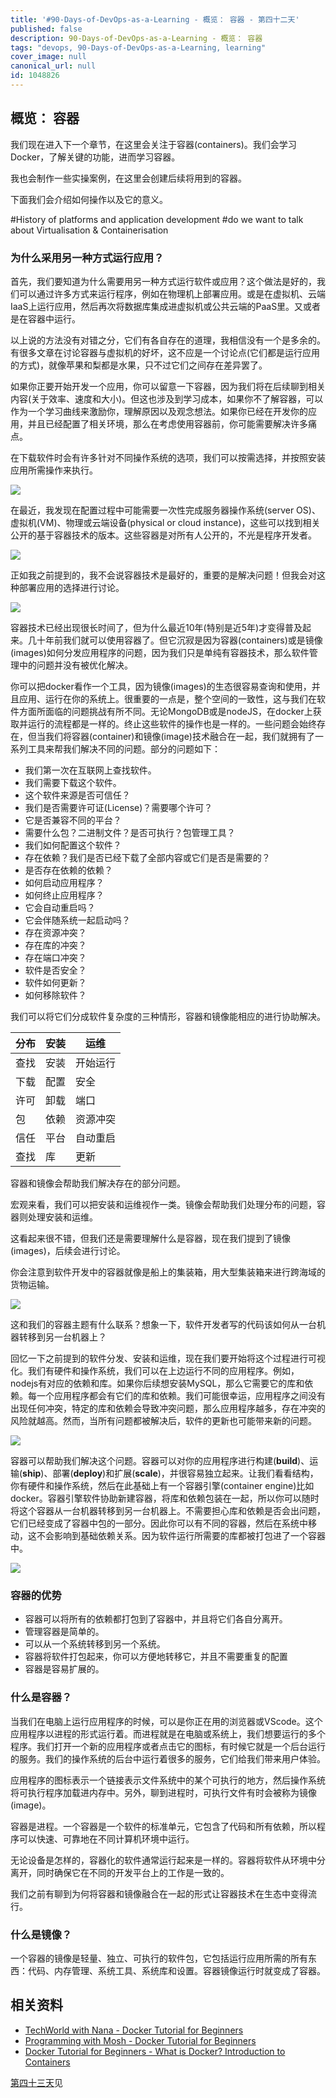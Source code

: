 ```yaml
---
title: '#90-Days-of-DevOps-as-a-Learning - 概览： 容器 - 第四十二天'
published: false
description: 90-Days-of-DevOps-as-a-Learning - 概览： 容器
tags: "devops, 90-Days-of-DevOps-as-a-Learning, learning"
cover_image: null
canonical_url: null
id: 1048826
---
```

## 概览： 容器

我们现在进入下一个章节，在这里会关注于容器(containers)。我们会学习Docker，了解关键的功能，进而学习容器。

我也会制作一些实操案例，在这里会创建后续将用到的容器。

下面我们会介绍如何操作以及它的意义。

#History of platforms and application development
#do we want to talk about Virtualisation & Containerisation 

### 为什么采用另一种方式运行应用？

首先，我们要知道为什么需要用另一种方式运行软件或应用？这个做法是好的，我们可以通过许多方式来运行程序，例如在物理机上部署应用。或是在虚拟机、云端IaaS上运行应用，然后再次将数据库集成进虚拟机或公共云端的PaaS里。又或者是在容器中运行。

以上说的方法没有对错之分，它们有各自存在的道理，我相信没有一个是多余的。有很多文章在讨论容器与虚拟机的好坏，这不应是一个讨论点(它们都是运行应用的方式)，就像苹果和梨都是水果，只不过它们之间存在差异罢了。

如果你正要开始开发一个应用，你可以留意一下容器，因为我们将在后续聊到相关内容(关于效率、速度和大小)。但这也涉及到学习成本，如果你不了解容器，可以作为一个学习曲线来激励你，理解原因以及观念想法。如果你已经在开发你的应用，并且已经配置了相关环境，那么在考虑使用容器前，你可能需要解决许多痛点。

在下载软件时会有许多针对不同操作系统的选项，我们可以按需选择，并按照安装应用所需操作来执行。

![](../../Days/Images/Day42_Containers1.png)

在最近，我发现在配置过程中可能需要一次性完成服务器操作系统(server OS)、虚拟机(VM)、物理或云端设备(physical or cloud instance)，这些可以找到相关公开的基于容器技术的版本。这些容器是对所有人公开的，不光是程序开发者。

![](../../Days/Images/Day42_Containers2.png)

正如我之前提到的，我不会说容器技术是最好的，重要的是解决问题！但我会对这种部署应用的选择进行讨论。

![](../../Days/Images/Day42_Containers4.png)

容器技术已经出现很长时间了，但为什么最近10年(特别是近5年)才变得普及起来。几十年前我们就可以使用容器了。但它沉寂是因为容器(containers)或是镜像(images)如何分发应用程序的问题，因为我们只是单纯有容器技术，那么软件管理中的问题并没有被优化解决。

你可以把docker看作一个工具，因为镜像(images)的生态很容易查询和使用，并且应用、运行在你的系统上。很重要的一点是，整个空间的一致性，这与我们在软件方面所面临的问题挑战有所不同。无论MongoDB或是nodeJS，在docker上获取并运行的流程都是一样的。终止这些软件的操作也是一样的。一些问题会始终存在，但当我们将容器(container)和镜像(image)技术融合在一起，我们就拥有了一系列工具来帮我们解决不同的问题。部分的问题如下：

- 我们第一次在互联网上查找软件。
- 我们需要下载这个软件。
- 这个软件来源是否可信任？
- 我们是否需要许可证(License)？需要哪个许可？
- 它是否兼容不同的平台？
- 需要什么包？二进制文件？是否可执行？包管理工具？
- 我们如何配置这个软件？
- 存在依赖？我们是否已经下载了全部内容或它们是否是需要的？
- 是否存在依赖的依赖？
- 如何启动应用程序？
- 如何终止应用程序？
- 它会自动重启吗？
- 它会伴随系统一起启动吗？
- 存在资源冲突？
- 存在库的冲突？
- 存在端口冲突？
- 软件是否安全？
- 软件如何更新？
- 如何移除软件？

我们可以将它们分成软件复杂度的三种情形，容器和镜像能相应的进行协助解决。

| 分布 | 安装 | 运维          |
| ------------ | ------------ | -----------------  |
| 查找         | 安装      | 开始运行      |
| 下载         | 配置      | 安全          |
| 许可         | 卸载      | 端口          |
| 包           | 依赖      | 资源冲突      |
| 信任         | 平台      | 自动重启      |
| 查找         | 库        | 更新         |

容器和镜像会帮助我们解决存在的部分问题。

宏观来看，我们可以把安装和运维视作一类。镜像会帮助我们处理分布的问题，容器则处理安装和运维。

这看起来很不错，但我们还是需要理解什么是容器，现在我们提到了镜像(images)，后续会进行讨论。

你会注意到软件开发中的容器就像是船上的集装箱，用大型集装箱来进行跨海域的货物运输。

![](../../Days/Images/Day42_Containers5.png)

这和我们的容器主题有什么联系？想象一下，软件开发者写的代码该如何从一台机器转移到另一台机器上？

回忆一下之前提到的软件分发、安装和运维，现在我们要开始将这个过程进行可视化。我们有硬件和操作系统，我们可以在上边运行不同的应用程序。例如，nodejs有对应的依赖和库。如果你后续想安装MySQL，那么它需要它的库和依赖。每一个应用程序都会有它们的库和依赖。我们可能很幸运，应用程序之间没有出现任何冲突，特定的库和依赖会导致冲突问题，那么应用程序越多，存在冲突的风险就越高。然而，当所有问题都被解决后，软件的更新也可能带来新的问题。

![](../../Days/Images/Day42_Containers6.png)

容器可以帮助我们解决这个问题。容器可以对你的应用程序进行构建(**build**)、运输(**ship**)、部署(**deploy**)和扩展(**scale**)，并很容易独立起来。让我们看看结构，你有硬件和操作系统，然后在此基础上有一个容器引擎(container engine)比如docker。容器引擎软件协助新建容器，将库和依赖包装在一起，所以你可以随时将这个容器从一台机器转移到另一台机器上。不需要担心库和依赖是否会出问题，它们已经变成了容器中包的一部分。因此你可以有不同的容器，然后在系统中移动，这不会影响到基础依赖关系。因为软件运行所需要的库都被打包进了一个容器中。

![](../../Days/Images/Day42_Containers7.png)

### 容器的优势

- 容器可以将所有的依赖都打包到了容器中，并且将它们各自分离开。
- 管理容器是简单的。
- 可以从一个系统转移到另一个系统。
- 容器将软件打包起来，你可以方便地转移它，并且不需要重复的配置
- 容器是容易扩展的。

### 什么是容器？

当我们在电脑上运行应用程序的时候，可以是你正在用的浏览器或VScode。这个应用程序以进程的形式运行着。而进程就是在电脑或系统上，我们想要运行的多个程序。我们打开一个新的应用程序或者点击它的图标，有时候它就是一个后台运行的服务。我们的操作系统的后台中运行着很多的服务，它们给我们带来用户体验。

应用程序的图标表示一个链接表示文件系统中的某个可执行的地方，然后操作系统将可执行程序加载进内存中。另外，聊到进程时，可执行文件有时会被称为镜像(image)。

容器是进程。一个容器是一个软件的标准单元，它包含了代码和所有依赖，所以程序可以快速、可靠地在不同计算机环境中运行。

无论设备是怎样的，容器化的软件通常运行起来是一样的。容器将软件从环境中分离开，同时确保它在不同的开发平台上的工作是一致的。

我们之前有聊到为何将容器和镜像融合在一起的形式让容器技术在生态中变得流行。

### 什么是镜像？

一个容器的镜像是轻量、独立、可执行的软件包，它包括运行应用所需的所有东西：代码、内存管理、系统工具、系统库和设置。容器镜像运行时就变成了容器。

## 相关资料

- [TechWorld with Nana - Docker Tutorial for Beginners](https://www.youtube.com/watch?v=3c-iBn73dDE)
- [Programming with Mosh - Docker Tutorial for Beginners](https://www.youtube.com/watch?v=pTFZFxd4hOI)
- [Docker Tutorial for Beginners - What is Docker? Introduction to Containers](https://www.youtube.com/watch?v=17Bl31rlnRM&list=WL&index=128&t=61s)

[第四十三天](day43.md)见
